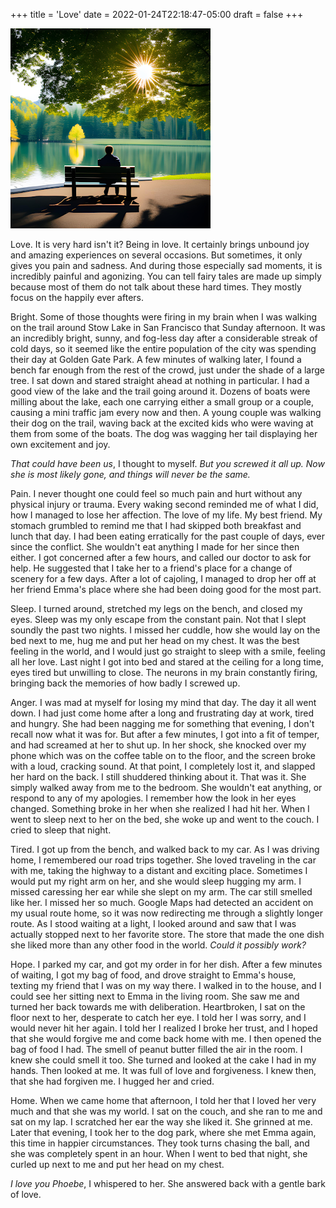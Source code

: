 +++
title = 'Love'
date = 2022-01-24T22:18:47-05:00
draft = false
+++

![love](../../static/images/love.png)

Love. It is very hard isn't it? Being in love. It certainly brings unbound joy and amazing experiences on several occasions. But sometimes, it only gives you pain and sadness. And during those especially sad moments, it is incredibly painful and agonizing. You can tell fairy tales are made up simply because most of them do not talk about these hard times. They mostly focus on the happily ever afters.
 

Bright. Some of those thoughts were firing in my brain when I was walking on the trail around Stow Lake in San Francisco that Sunday afternoon. It was an incredibly bright, sunny, and fog-less day after a considerable streak of cold days, so it seemed like the entire population of the city was spending their day at Golden Gate Park. A few minutes of walking later, I found a bench far enough from the rest of the crowd, just under the shade of a large tree. I sat down and stared straight ahead at nothing in particular. I had a good view of the lake and the trail going around it. Dozens of boats were milling about the lake, each one carrying either a small group or a couple, causing a mini traffic jam every now and then. A young couple was walking their dog on the trail, waving back at the excited kids who were waving at them from some of the boats. The dog was wagging her tail displaying her own excitement and joy.


*That could have been us*, I thought to myself. *But you screwed it all up. Now she is most likely gone, and things will never be the same.*

Pain. I never thought one could feel so much pain and hurt without any physical injury or trauma. Every waking second reminded me of what I did, how I managed to lose her affection. The love of my life. My best friend. My stomach grumbled to remind me that I had skipped both breakfast and lunch that day. I had been eating erratically for the past couple of days, ever since the conflict. She wouldn't eat anything I made for her since then either. I got concerned after a few hours, and called our doctor to ask for help. He suggested that I take her to a friend's place for a change of scenery for a few days. After a lot of cajoling, I managed to drop her off at her friend Emma's place where she had been doing good for the most part.

Sleep. I turned around, stretched my legs on the bench, and closed my eyes. Sleep was my only escape from the constant pain. Not that I slept soundly the past two nights. I missed her cuddle, how she would lay on the bed next to me, hug me and put her head on my chest. It was the best feeling in the world, and I would just go straight to sleep with a smile, feeling all her love. Last night I got into bed and stared at the ceiling for a long time, eyes tired but unwilling to close. The neurons in my brain constantly firing, bringing back the memories of how badly I screwed up.

Anger. I was mad at myself for losing my mind that day. The day it all went down. I had just come home after a long and frustrating day at work, tired and hungry. She had been nagging me for something that evening, I don't recall now what it was for. But after a few minutes, I got into a fit of temper, and had screamed at her to shut up. In her shock, she knocked over my phone which was on the coffee table on to the floor, and the screen broke with a loud, cracking sound. At that point, I completely lost it, and slapped her hard on the back. I still shuddered thinking about it. That was it. She simply walked away from me to the bedroom. She wouldn't eat anything, or respond to any of my apologies. I remember how the look in her eyes changed. Something broke in her when she realized I had hit her. When I went to sleep next to her on the bed, she woke up and went to the couch. I cried to sleep that night.

Tired. I got up from the bench, and walked back to my car. As I was driving home, I remembered our road trips together. She loved traveling in the car with me, taking the highway to a distant and exciting place. Sometimes I would put my right arm on her, and she would sleep hugging my arm. I missed caressing her ear while she slept on my arm. The car still smelled like her. I missed her so much. Google Maps had detected an accident on my usual route home, so it was now redirecting me through a slightly longer route. As I stood waiting at a light, I looked around and saw that I was actually stopped next to her favorite store. The store that made the one dish she liked more than any other food in the world. *Could it possibly work?*

Hope. I parked my car, and got my order in for her dish. After a few minutes of waiting, I got my bag of food, and drove straight to Emma's house, texting my friend that I was on my way there. I walked in to the house, and I could see her sitting next to Emma in the living room. She saw me and turned her back towards me with deliberation. Heartbroken, I sat on the floor next to her, desperate to catch her eye. I told her I was sorry, and I would never hit her again. I told her I realized I broke her trust, and I hoped that she would forgive me and come back home with me. I then opened the bag of food I had. The smell of peanut butter filled the air in the room. I knew she could smell it too. She turned and looked at the cake I had in my hands. Then looked at me. It was full of love and forgiveness. I knew then, that she had forgiven me. I hugged her and cried.

Home. When we came home that afternoon, I told her that I loved her very much and that she was my world. I sat on the couch, and she ran to me and sat on my lap. I scratched her ear the way she liked it. She grinned at me. Later that evening, I took her to the dog park, where she met Emma again, this time in happier circumstances. They took turns chasing the ball, and she was completely spent in an hour. When I went to bed that night, she curled up next to me and put her head on my chest.

*I love you Phoebe*, I whispered to her. She answered back with a gentle bark of love.
